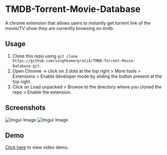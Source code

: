 # TMDB-Torrent-Movie-Database
A chrome extension that allows users to instantly get torrent link of the movie/TV show they are currently browsing on imdb.
## Usage
1. Clone this repo using `git clone https://github.com/singhkumarpratik/TMDB-Torrent-Movie-Database.git`.
2. Open Chrome -> click on 3 dots at the top right > More tools > Extensions > Enable developer mode by sliding the button present at the top right.
3. Click on Load unpacked > Browse to the directory where you cloned the repo > Enable the extension.
## Screenshots
![Imgur Image](https://i.imgur.com/7clMdKg.png)
![Imgur Image](https://i.imgur.com/bjSMWt7.png)
## Demo
[Click here](https://drive.google.com/file/d/15SL96qQ319dBYI1v-Jnp66RdZU-WoSFK/view) to view video demo.

